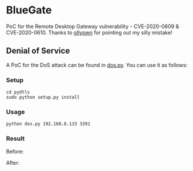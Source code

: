 # BlueGate
PoC for the Remote Desktop Gateway vulnerability - CVE-2020-0609 &amp; CVE-2020-0610. Thanks to [ollypwn](https://twitter.com/ollypwn) for pointing out my silly mistake!

## Denial of Service
A PoC for the DoS attack can be found in [dos.py](https://github.com/ioncodes/BlueGate/blob/master/dos.py). You can use it as follows:  

### Setup
```
cd pydtls
sudo python setup.py install
```

### Usage
```
python dos.py 192.168.8.133 3391
```

### Result
Before:

After:

